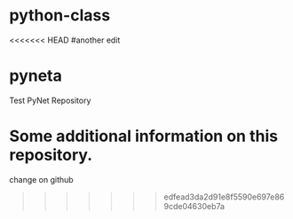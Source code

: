 # python-class

<<<<<<< HEAD
#another edit
# pyneta
Test PyNet Repository
 
Some additional information on this repository.
=======


change on github
>>>>>>> edfead3da2d91e8f5590e697e869cde04630eb7a
